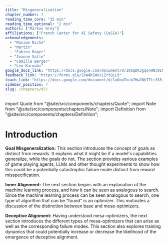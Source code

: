 ```yaml
---
title: "Misgeneralization"
chapter_number: 7
reading_time_core: "35 min"
reading_time_optional: "2 min"
authors: ["Markov Grey"]
affiliations: ["French Center for AI Safety (CeSIA)"]
acknowledgements:
  - "Maxime Riché"
  - "Martin"
  - "Fabien Roger"
  - "Jeanne Salle"
  - "Camille Berger"
  - "Leo Karoubi"
google_docs_link: "https://docs.google.com/document/d/10aqDKJgqonHNc9IMMogtda64u8V_JsPlbuzruBMUmAU/edit?usp=sharing"
feedback_link: "https://forms.gle/ZsA4hEWUx1ZrtQLL9"
teach_link: "https://docs.google.com/document/d/1uQooTncb7Hw2NhITtr3S5iGHqT6cvj74c0SZ4Unad_M/edit?usp=sharing"
sidebar_position: 7
slug: /chapters/07/
---
```

import Quote from "@site/src/components/chapters/Quote";
import Note from "@site/src/components/chapters/Note";
import Definition from "@site/src/components/chapters/Definition";

# Introduction

**Goal Misgeneralization:** This section introduces the concept of goals as distinct from rewards. It explains what it might be if a model's capabilities generalize, while the goals do not. The section provides various examples of game playing agents, LLMs and other thought experiments to show how this could be a potentially catastrophic failure mode distinct from reward misspecification.

**Inner Alignment:** The next section begins with an explanation of the machine learning process, and how it can be seen as analogous to search. Since the machine learning process can be seen analogous to search, one type of algorithm that can be “found" is an optimizer. This motivates a discussion of the distinction between base and mesa-optimizers.

**Deceptive Alignment:** Having understood mesa-optimizers, the next section introduces the different types of mesa-optimizers that can arise as well as the corresponding failure modes. This section also explores training dynamics that could potentially increase or decrease the likelihood of the emergence of deceptive alignment.